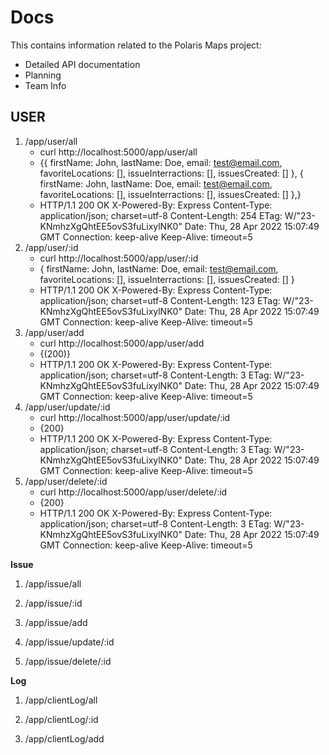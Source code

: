 # Docs

This contains information related to the Polaris Maps project:
- Detailed API documentation
- Planning
- Team Info

USER
----------------------------------------------------------------------
1.  /app/user/all
       - curl http://localhost:5000/app/user/all
       - {{ firstName: John, lastName: Doe, email: test@email.com, favoriteLocations: [], issueInterractions: [], issuesCreated: [] },
         { firstName: John, lastName: Doe, email: test@email.com, favoriteLocations: [], issueInterractions: [], issuesCreated: [] },}
       -    HTTP/1.1 200 OK
            X-Powered-By: Express
            Content-Type: application/json; charset=utf-8
            Content-Length: 254
            ETag: W/"23-KNmhzXgQhtEE5ovS3fuLixylNK0"
            Date: Thu, 28 Apr 2022 15:07:49 GMT
            Connection: keep-alive
            Keep-Alive: timeout=5
2.  /app/user/:id
       - curl http://localhost:5000/app/user/:id
       - { firstName: John, lastName: Doe, email: test@email.com, favoriteLocations: [], issueInterractions: [], issuesCreated: [] }
       -    HTTP/1.1 200 OK
            X-Powered-By: Express
            Content-Type: application/json; charset=utf-8
            Content-Length: 123
            ETag: W/"23-KNmhzXgQhtEE5ovS3fuLixylNK0"
            Date: Thu, 28 Apr 2022 15:07:49 GMT
            Connection: keep-alive
            Keep-Alive: timeout=5
3.  /app/user/add
       -  curl http://localhost:5000/app/user/add
       -  {(200)}
       -    HTTP/1.1 200 OK
            X-Powered-By: Express
            Content-Type: application/json; charset=utf-8
            Content-Length: 3
            ETag: W/"23-KNmhzXgQhtEE5ovS3fuLixylNK0"
            Date: Thu, 28 Apr 2022 15:07:49 GMT
            Connection: keep-alive
            Keep-Alive: timeout=5
4.  /app/user/update/:id
       - curl http://localhost:5000/app/user/update/:id
       - {200}
       -    HTTP/1.1 200 OK
            X-Powered-By: Express
            Content-Type: application/json; charset=utf-8
            Content-Length: 3
            ETag: W/"23-KNmhzXgQhtEE5ovS3fuLixylNK0"
            Date: Thu, 28 Apr 2022 15:07:49 GMT
            Connection: keep-alive
            Keep-Alive: timeout=5
5.  /app/user/delete/:id
       - curl http://localhost:5000/app/user/delete/:id
       - {200}
       -    HTTP/1.1 200 OK
            X-Powered-By: Express
            Content-Type: application/json; charset=utf-8
            Content-Length: 3
            ETag: W/"23-KNmhzXgQhtEE5ovS3fuLixylNK0"
            Date: Thu, 28 Apr 2022 15:07:49 GMT
            Connection: keep-alive
            Keep-Alive: timeout=5


**Issue**
1.  /app/issue/all

2.  /app/issue/:id

3.  /app/issue/add

4.  /app/issue/update/:id

5.  /app/issue/delete/:id


**Log**
1.  /app/clientLog/all

2.  /app/clientLog/:id

3.  /app/clientLog/add
